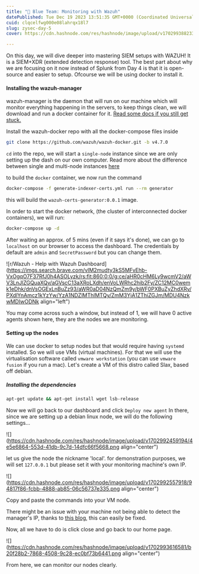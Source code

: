 ```yaml
---
title: "🐺 Blue Team: Monitoring with Wazuh"
datePublished: Tue Dec 19 2023 13:51:35 GMT+0000 (Coordinated Universal Time)
cuid: clqcelfwg000e08lahrqx18l7
slug: zysec-day-5
cover: https://cdn.hashnode.com/res/hashnode/image/upload/v1702993882336/356c27d0-f7e7-4e4f-8405-430e1d951f46.png

---
```


On this day, we will dive deeper into mastering SIEM setups with WAZUH! It is a SIEM+XDR (extended detection response) tool. The best part about why we are focusing on it now instead of Splunk from Day 4 is that it is open-source and easier to setup. Ofcourse we will be using docker to install it.

#### Installing the wazuh-manager

wazuh-manager is the daemon that will run on our machine which will monitor everything happening in the servers, to keep things clean, we will download and run a docker container for it. [Read some docs if you still get stuck.](https://documentation.wazuh.com/current/deployment-options/docker/wazuh-container.html)

Install the wazuh-docker repo with all the docker-compose files inside

```bash
git clone https://github.com/wazuh/wazuh-docker.git -b v4.7.0
```

`cd` into the repo, we will start a `single-node` instance since we are only setting up the dash on our own computer. Read more about the difference between single and multi-node instances [here](https://medium.com/anton-on-security/living-with-multiple-siems-c7fea37c5020)

to build the `docker` container, we now run the command

```bash
docker-compose -f generate-indexer-certs.yml run --rm generator
```

this will build the `wazuh-certs-generator:0.0.1` image.

In order to start the docker network, (the cluster of interconnected docker containers), we will run:

```bash
docker-compose up -d
```

After waiting an approx. of 5 mins (even if it says it's done), we can go to `localhost` on our browser to access the dashboard. The credentials by default are `admin` and `SecretPassword` but you can change them.

![r/Wazuh - Help with Wazuh Dashboard](https://imgs.search.brave.com/vIM2mudty3kS5MFvEhb-VxOgqO7F37RfJ0h4ASOLyzk/rs:fit:860:0:0/g:ce/aHR0cHM6Ly9wcmV2/aWV3LnJlZGQuaXQv/aGVscC13aXRoLXdh/enVoLWRhc2hib2Fy/ZC12MC0wemk1eDhk/dnVsOGExLnBuZz93/aWR0aD04NzQmZm9y/bWF0PXBuZyZhdXRv/PXdlYnAmcz1kYzYw/YzA1NDZlMThlMTQy/ZmM3YjA1ZThiZGJm/MDU4NzkwMDIwODNk align="left")

You may come across such a window, but instead of 1, we will have 0 active agents shown here, they are the nodes we are monitoring.

#### Setting up the nodes

We can use docker to setup nodes but that would require having `systemd` installed. So we will use VMs (virtual machines). For that we will use the virtualisation software called `vmware workstation` (you can use `vmware fusion` if you run a mac). Let's create a VM of this distro called Slax, based off debian.

##### Installing the dependencies

```bash
apt-get update && apt-get install wget lsb-release 
```

Now we will go back to our dashboard and click `Deploy new agent` In there, since we are setting up a debian linux node, we will do the following settings...

![](https://cdn.hashnode.com/res/hashnode/image/upload/v1702992459194/4e5e6864-553d-41db-9c7d-14dfc66f5668.png align="center")

let us give the node the nickname 'local'. for demonstration purposes, we will set `127.0.0.1` but please set it with your monitoring machine's own IP.

![](https://cdn.hashnode.com/res/hashnode/image/upload/v1702992557918/94817f86-fcbb-4888-ab85-06c56737e335.png align="center")

Copy and paste the commands into your VM node.

There might be an issue with your machine not being able to detect the manager's IP, thanks to [this blog](https://medium.com/@codingInformer/solution-for-wazuh-agentd-error-invalid-server-address-found-manager-ip-23bce7a99535), this can easily be fixed.

Now, all we have to do is click close and go back to our home page.

![](https://cdn.hashnode.com/res/hashnode/image/upload/v1702993616581/b20f28b2-7868-4508-9c28-ec0bf73b6441.png align="center")

From here, we can monitor our nodes clearly.
